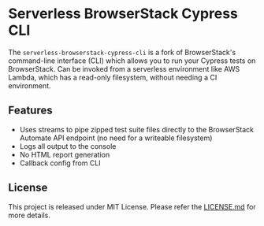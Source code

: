 # Serverless BrowserStack Cypress CLI

The `serverless-browserstack-cypress-cli` is a fork of BrowserStack's command-line interface (CLI) which
allows you to run your Cypress tests on BrowserStack. Can be invoked
from a serverless environment like AWS Lambda, which has a read-only filesystem, without needing a CI environment.

## Features
- Uses streams to pipe zipped test suite files directly to the BrowserStack Automate API endpoint (no need for a writeable filesystem)
- Logs all output to the console
- No HTML report generation
- Callback config from CLI

## License

This project is released under MIT License. Please refer the
[LICENSE.md](LICENSE.md) for more details.
